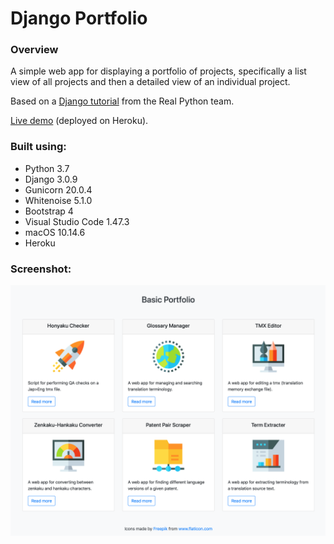 # Django Portfolio

### Overview

A simple web app for displaying a portfolio of projects, specifically a list view of all projects and then a detailed view of an individual project.<br/>

Based on a [Django tutorial](https://realpython.com/courses/django-portfolio-project/) from the Real Python team.<br/>

[Live demo](https://jjl-portfolio.herokuapp.com) (deployed on Heroku).

### Built using:

* Python 3.7
* Django 3.0.9
* Gunicorn 20.0.4
* Whitenoise 5.1.0
* Bootstrap 4
* Visual Studio Code 1.47.3
* macOS 10.14.6
* Heroku

### Screenshot:

![alt text](screenshot.png "Portfolio screenshot")
